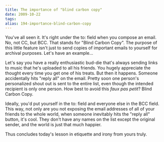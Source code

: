 ```yaml
---
title: The importance of "blind carbon copy"
date: 2009-10-22
tags: 
alias: 194-importance-blind-carbon-copy
---
```


You've all seen it. It's right under the to: field when you compose an email. No, not CC, but BCC. That stands for "Blind Carbon Copy". The purpose of this little feature isn't just to send copies of important emails to yourself for archival purposes. Let's have an example...


Let's say you have a really enthusiastic bud-die that's always sending links to music that he's uploaded to all his friends. You hugely appreciate the thought every time you get one of his treats. But then it happens. Someone accidentally hits "reply all" on the email. Pretty soon one person's personalized shout out is sent to the entire list, even though the intended recipient is only one person. How best to avoid this *faux pas petit*? Blind Carbon Copy.


Ideally, you'd put yourself in the to: field and everyone else in the BCC field. This way, not only are you not exposing the email addresses of all of your friends to the whole world, when someone inevitably hits the "reply all" button, it's cool. They don't have any names on the list except the original sender, and the world is just that much happier.


Thus concludes today's lesson in etiquette and irony from yours truly.

